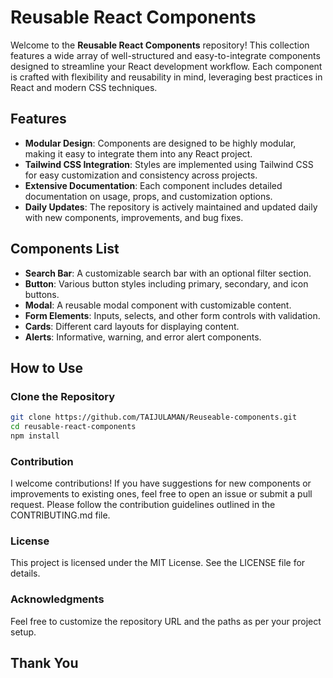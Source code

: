 # Reusable React Components

Welcome to the **Reusable React Components** repository! This collection features a wide array of well-structured and easy-to-integrate components designed to streamline your React development workflow. Each component is crafted with flexibility and reusability in mind, leveraging best practices in React and modern CSS techniques.

## Features

- **Modular Design**: Components are designed to be highly modular, making it easy to integrate them into any React project.
- **Tailwind CSS Integration**: Styles are implemented using Tailwind CSS for easy customization and consistency across projects.
- **Extensive Documentation**: Each component includes detailed documentation on usage, props, and customization options.
- **Daily Updates**: The repository is actively maintained and updated daily with new components, improvements, and bug fixes.

## Components List

- **Search Bar**: A customizable search bar with an optional filter section.
- **Button**: Various button styles including primary, secondary, and icon buttons.
- **Modal**: A reusable modal component with customizable content.
- **Form Elements**: Inputs, selects, and other form controls with validation.
- **Cards**: Different card layouts for displaying content.
- **Alerts**: Informative, warning, and error alert components.

## How to Use

###  Clone the Repository

```bash
git clone https://github.com/TAIJULAMAN/Reuseable-components.git
cd reusable-react-components
npm install
```

###  Contribution

I welcome contributions! If you have suggestions for new components or improvements to existing ones, feel free to open an issue or submit a pull request. Please follow the contribution guidelines outlined in the CONTRIBUTING.md file.

###  License

This project is licensed under the MIT License. See the LICENSE file for details.

###  Acknowledgments

Feel free to customize the repository URL and the paths as per your project setup.

## Thank You
